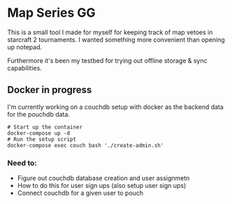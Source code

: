 # Map Series GG

This is a small tool I made for myself for keeping track of map vetoes in starcraft 2 tournaments. I wanted something more convenient than opening up notepad.

Furthermore it's been my testbed for trying out offline storage & sync capabilities.

## Docker in progress

I'm currently working on a couchdb setup with docker as the backend data for the pouchdb data.

```
# Start up the container
docker-compose up -d
# Run the setup script
docker-compose exec couch bash './create-admin.sh'
```

### Need to:

* Figure out couchdb database creation and user assignmetn
* How to do this for user sign ups (also setup user sign ups)
* Connect couchdb for a given user to pouch
